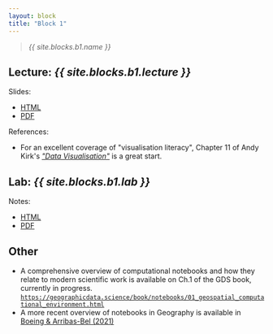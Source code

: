 ```yaml
---
layout: block
title: "Block 1"
---
```


> *{{ site.blocks.b1.name }}*

## Lecture: *{{ site.blocks.b1.lecture }}*

Slides:

- [HTML]({{site.baseurl}}/slidedecks/lecture_01.html)
- [PDF]({{site.baseurl}}/slidedecks/lecture_01.pdf)


References:

- For an excellent coverage of "visualisation literacy", Chapter 11 of Andy
  Kirk's [*"Data Visualisation"*](https://www.visualisingdata.com/book/) is a
  great start.

## Lab: *{{ site.blocks.b1.lab }}*

Notes:

- [HTML]({{site.baseurl}}/labs/lab_01.html)
- [PDF]({{site.baseurl}}/labs/lab_01.pdf)

## Other

- A comprehensive overview of computational notebooks and how they relate to modern scientific work is available on Ch.1 of the GDS book, currently in progress. [`https://geographicdata.science/book/notebooks/01_geospatial_computational_environment.html`](https://geographicdata.science/book/notebooks/01_geospatial_computational_environment.html)
- A more recent overview of notebooks in Geography is available in [Boeing & Arribas-Bel (2021)](https://gistbok.ucgis.org/bok-topics/gis-and-computational-notebooks)
